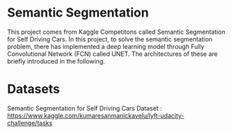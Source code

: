 # Semantic Segmentation
This project comes from Kaggle Competitons called Semantic Segmentation for Self Driving Cars. In this project, to solve the semantic segmentation problem, there has implemented a deep learning model through Fully Convolutional Network (FCN) called UNET. The architectures of these are briefly introduced in the following.

# Datasets
Semantic Segmentation for Self Driving Cars Dataset : https://www.kaggle.com/kumaresanmanickavelu/lyft-udacity-challenge/tasks
 

